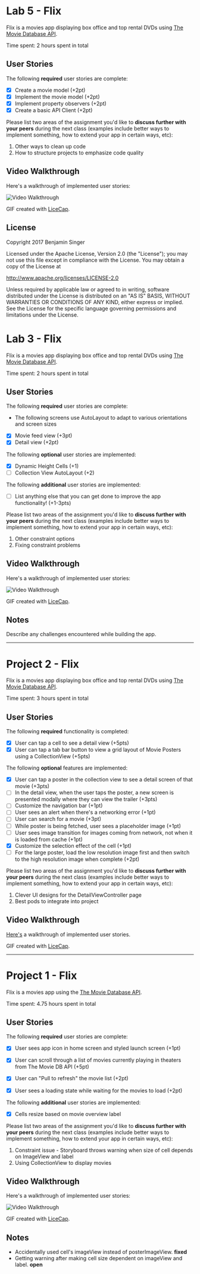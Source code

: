 # Lab 5 - Flix

Flix is a movies app displaying box office and top rental DVDs using [The Movie Database API](http://docs.themoviedb.apiary.io/#).

Time spent: 2 hours spent in total

## User Stories

The following **required** user stories are complete:

- [X] Create a movie model (+2pt)
- [X] Implement the movie model (+2pt)
- [X] Implement property observers (+2pt)
- [X] Create a basic API Client (+2pt)

Please list two areas of the assignment you'd like to **discuss further with your peers** during the next class (examples include better ways to implement something, how to extend your app in certain ways, etc):

1. Other ways to clean up code
2. How to structure projects to emphasize code quality

## Video Walkthrough

Here's a walkthrough of implemented user stories:

<img src='https://i.imgur.com/DpSloV7.gif' title='Video Walkthrough' width='' alt='Video Walkthrough' />

GIF created with [LiceCap](http://www.cockos.com/licecap/).

## License

Copyright 2017 Benjamin Singer

Licensed under the Apache License, Version 2.0 (the "License");
you may not use this file except in compliance with the License.
You may obtain a copy of the License at

http://www.apache.org/licenses/LICENSE-2.0

Unless required by applicable law or agreed to in writing, software
distributed under the License is distributed on an "AS IS" BASIS,
WITHOUT WARRANTIES OR CONDITIONS OF ANY KIND, either express or implied.
See the License for the specific language governing permissions and
limitations under the License.


# Lab 3 - Flix

Flix is a movies app displaying box office and top rental DVDs using [The Movie Database API](https://developers.themoviedb.org/3).


Time spent: 2 hours spent in total

## User Stories

The following **required** user stories are complete:

- The following screens use AutoLayout to adapt to various orientations and screen sizes
- [X] Movie feed view (+3pt)
- [X] Detail view (+2pt)

The following **optional** user stories are implemented:

- [X] Dynamic Height Cells (+1)
- [ ] Collection View AutoLayout (+2)

The following **additional** user stories are implemented:

- [ ] List anything else that you can get done to improve the app functionality! (+1-3pts)

Please list two areas of the assignment you'd like to **discuss further with your peers** during the next class (examples include better ways to implement something, how to extend your app in certain ways, etc):

1. Other constraint options
2. Fixing constraint problems

## Video Walkthrough

Here's a walkthrough of implemented user stories:

<img src='https://i.imgur.com/DpSloV7.gif' title='Video Walkthrough' width='' alt='Video Walkthrough' />

GIF created with [LiceCap](http://www.cockos.com/licecap/).

## Notes

Describe any challenges encountered while building the app.

___


# Project 2 - Flix

Flix is a movies app displaying box office and top rental DVDs using [The Movie Database API](https://developers.themoviedb.org/3).

Time spent: 3 hours spent in total

## User Stories

The following **required** functionality is completed:

- [X] User can tap a cell to see a detail view (+5pts)
- [X] User can tap a tab bar button to view a grid layout of Movie Posters using a CollectionView (+5pts)

The following **optional** features are implemented:

- [X] User can tap a poster in the collection view to see a detail screen of that movie (+3pts)
- [ ] In the detail view, when the user taps the poster, a new screen is presented modally where they can view the trailer (+3pts)
- [ ] Customize the navigation bar (+1pt)
- [ ] User sees an alert when there's a networking error (+1pt)
- [ ] User can search for a movie (+3pt)
- [ ] While poster is being fetched, user sees a placeholder image (+1pt)
- [ ] User sees image transition for images coming from network, not when it is loaded from cache (+1pt)
- [X] Customize the selection effect of the cell (+1pt)
- [ ] For the large poster, load the low resolution image first and then switch to the high resolution image when complete (+2pt)

Please list two areas of the assignment you'd like to **discuss further with your peers** during the next class (examples include better ways to implement something, how to extend your app in certain ways, etc):

1. Clever UI designs for the DetailViewController page
2. Best pods to integrate into project

## Video Walkthrough

[Here's](https://i.imgur.com/k6qSynJ.gif) a walkthrough of implemented user stories.

GIF created with [LiceCap](http://www.cockos.com/licecap/).

___

# Project 1 - Flix

Flix is a movies app using the [The Movie Database API](https://developers.themoviedb.org/3).

Time spent: 4.75 hours spent in total

## User Stories

The following **required** user stories are complete:

- [X] User sees app icon in home screen and styled launch screen (+1pt)
- [X] User can scroll through a list of movies currently playing in theaters from The Movie DB API (+5pt)
- [X] User can "Pull to refresh" the movie list (+2pt)
- [X] User sees a loading state while waiting for the movies to load (+2pt)


The following **additional** user stories are implemented:

- [X] Cells resize based on movie overview label

Please list two areas of the assignment you'd like to **discuss further with your peers** during the next class (examples include better ways to implement something, how to extend your app in certain ways, etc):

1. Constraint issue - Storyboard throws warning when size of cell depends on ImageView and label
2. Using CollectionView to display movies

## Video Walkthrough

Here's a walkthrough of implemented user stories:

<img src='https://i.imgur.com/PdPbVwo.gif' title='Video Walkthrough' width='' alt='Video Walkthrough' />

GIF created with [LiceCap](http://www.cockos.com/licecap/).

## Notes

* Accidentally used cell's imageView instead of posterImageView. **fixed**
* Getting warning after making cell size dependent on imageView and label. **open**
